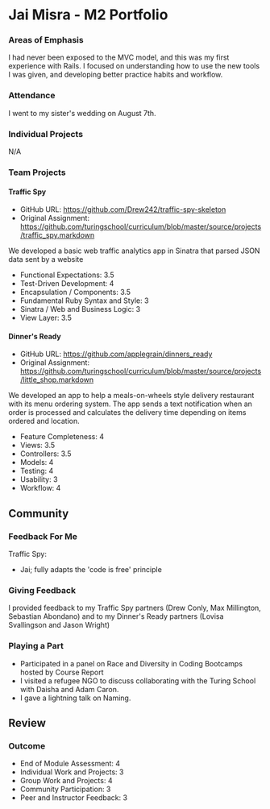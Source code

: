 # Jai Misra - M2 Portfolio

### Areas of Emphasis

I had never been exposed to the MVC model, and this was my first experience with Rails.
I focused on understanding how to use the new tools I was given, and developing better
practice habits and workflow.

### Attendance

I went to my sister's wedding on August 7th.

### Individual Projects

N/A

### Team Projects

#### Traffic Spy

* GitHub URL: https://github.com/Drew242/traffic-spy-skeleton
* Original Assignment: https://github.com/turingschool/curriculum/blob/master/source/projects/traffic_spy.markdown

We developed a basic web traffic analytics app in Sinatra that parsed JSON data sent by a website

* Functional Expectations: 3.5
* Test-Driven Development: 4
* Encapsulation / Components: 3.5
* Fundamental Ruby Syntax and Style: 3
* Sinatra / Web and Business Logic: 3
* View Layer: 3.5

#### Dinner's Ready

* GitHub URL: https://github.com/applegrain/dinners_ready 
* Original Assignment: https://github.com/turingschool/curriculum/blob/master/source/projects/little_shop.markdown

We developed an app to help a meals-on-wheels style delivery restaurant with its menu ordering system.
The app sends a text notification when an order is processed and calculates the delivery time depending on
items ordered and location.

* Feature Completeness: 4
* Views: 3.5
* Controllers: 3.5
* Models: 4
* Testing: 4
* Usability: 3
* Workflow: 4

## Community

### Feedback For Me

Traffic Spy:

* Jai; fully adapts the 'code is free' principle 

### Giving Feedback

I provided feedback to my Traffic Spy partners (Drew Conly, Max Millington, Sebastian Abondano)
and to my Dinner's Ready partners (Lovisa Svallingson and Jason Wright)

### Playing a Part

  * Participated in a panel on Race and Diversity in Coding Bootcamps hosted by Course Report 
  * I visited a refugee NGO to discuss collaborating with the Turing School with Daisha and Adam Caron.
  * I gave a lightning talk on Naming.

## Review



### Outcome

* End of Module Assessment: 4
* Individual Work and Projects: 3
* Group Work and Projects: 4
* Community Participation: 3
* Peer and Instructor Feedback: 3 